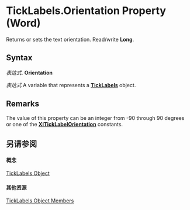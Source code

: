 
# TickLabels.Orientation Property (Word)

Returns or sets the text orientation. Read/write  **Long**.


## Syntax

 _表达式_. **Orientation**

 _表达式_ A variable that represents a **[TickLabels](d94e90dc-0b0e-f4af-078e-6f2b97729db5.md)** object.


## Remarks

The value of this property can be an integer from -90 through 90 degrees or one of the  **[XlTickLabelOrientation](c5d0bce0-4878-f606-ff06-dec9c23b3e3a.md)** constants.


## 另请参阅


#### 概念


[TickLabels Object](d94e90dc-0b0e-f4af-078e-6f2b97729db5.md)
#### 其他资源


[TickLabels Object Members](http://msdn.microsoft.com/library/4d54bd5e-e001-b378-464a-2d713df92c0d%28Office.15%29.aspx)